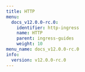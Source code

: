 ```yaml
---
title: HTTP
menu:
  docs_v12.0.0-rc.0:
    identifier: http-ingress
    name: HTTP
    parent: ingress-guides
    weight: 10
menu_name: docs_v12.0.0-rc.0
info:
  version: v12.0.0-rc.0
---
```


